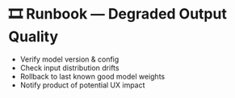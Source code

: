 # 🎞️ Runbook — Degraded Output Quality

- Verify model version & config
- Check input distribution drifts
- Rollback to last known good model weights
- Notify product of potential UX impact

